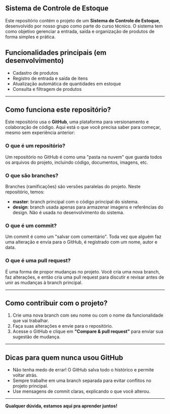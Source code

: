 ## Sistema de Controle de Estoque

Este repositório contém o projeto de um **Sistema de Controle de Estoque**, desenvolvido por nosso grupo como parte do curso técnico. O sistema tem como objetivo gerenciar a entrada, saída e organização de produtos de forma simples e prática.

## Funcionalidades principais (em desenvolvimento)

- Cadastro de produtos
- Registro de entrada e saída de itens
- Atualização automática de quantidades em estoque
- Consulta e filtragem de produtos

---

## Como funciona este repositório?

Este repositório usa o **GitHub**, uma plataforma para versionamento e colaboração de código. Aqui está o que você precisa saber para começar, mesmo sem experiência anterior:

### O que é um repositório?

Um repositório no GitHub é como uma "pasta na nuvem" que guarda todos os arquivos do projeto, incluindo código, documentos, imagens, etc.

### O que são branches?

Branches (ramificações) são versões paralelas do projeto. Neste repositório, temos:

- **master**: branch principal com o código principal do sistema.
- **design**: branch usada apenas para armazenar imagens e referências do design. Não é usada no desenvolvimento do sistema.

### O que é um commit?

Um commit é como um "salvar com comentário". Toda vez que alguém faz uma alteração e envia para o GitHub, é registrado com um nome, autor e data.

### O que é uma pull request?

É uma forma de propor mudanças no projeto. Você cria uma nova branch, faz alterações, e então cria uma pull request para discutir e revisar antes de unir as mudanças à branch principal.

---

## Como contribuir com o projeto?

1. Crie uma nova branch com seu nome ou com o nome da funcionalidade que vai trabalhar.
2. Faça suas alterações e envie para o repositório.
3. Acesse o GitHub e clique em **"Compare & pull request"** para enviar sua sugestão de mudança.

---

## Dicas para quem nunca usou GitHub

- Não tenha medo de errar! O GitHub salva todo o histórico e permite voltar atrás.
- Sempre trabalhe em uma branch separada para evitar conflitos no projeto principal.
- Use mensagens de commit claras, explicando o que você alterou.

---

**Qualquer dúvida, estamos aqui pra aprender juntos!**
